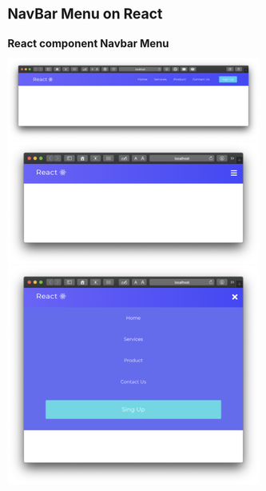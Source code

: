 # NavBar Menu on React

## React component Navbar Menu

![](./images/fullsize.png)
![](./images/mobile.png)
![](./images/mobile_active.png)

